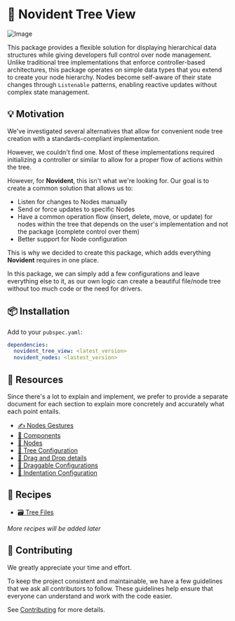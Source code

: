 # 🌳 Novident Tree View 

![Image](https://github.com/user-attachments/assets/f8900c61-438b-4742-b0aa-c383eb269b3e)

This package provides a flexible solution for displaying hierarchical data structures while giving developers full control over node management. Unlike traditional tree implementations that enforce controller-based architectures, this package operates on simple data types that you extend to create your node hierarchy. Nodes become self-aware of their state changes through `Listenable` patterns, enabling reactive updates without complex state management.

## 💡 Motivation 

We've investigated several alternatives that allow for convenient node tree creation with a standards-compliant implementation. 

However, we couldn't find one. Most of these implementations required initializing a controller or similar to allow for a proper flow of actions within the tree.

However, for **Novident**, this isn't what we're looking for. Our goal is to create a common solution that allows us to:

* Listen for changes to Nodes manually
* Send or force updates to specific Nodes
* Have a common operation flow (insert, delete, move, or update) for nodes within the tree that depends on the user's implementation and not the package (complete control over them)
* Better support for Node configuration

This is why we decided to create this package, which adds everything **Novident** requires in one place. 

In this package, we can simply add a few configurations and leave everything else to it, as our own logic can create a beautiful file/node tree without too much code or the need for drivers.

## 📦 Installation 

Add to your `pubspec.yaml`:

```yaml
dependencies:
  novident_tree_view: <latest_version>
  novident_nodes: <lastest_version>
```


## 🔎 Resources

Since there's a lot to explain and implement, we prefer to provide a separate document for each section to explain more concretely and accurately what each point entails.

* [✍️ Nodes Gestures](https://github.com/Novident/novident-tree-view/blob/master/doc/nodes_gestures.md)
* [📲 Components](https://github.com/Novident/novident-tree-view/blob/master/doc/components.md)
* [🌱 Nodes](https://github.com/Novident/novident-tree-view/blob/master/doc/nodes.md)
* [🌲 Tree Configuration](https://github.com/Novident/novident-tree-view/blob/master/doc/tree_configuration.md)
* [📜 Drag and Drop details](https://github.com/Novident/novident-tree-view/blob/master/doc/drag_and_drop_details.md)
* [🤏 Draggable Configurations](https://github.com/Novident/novident-tree-view/blob/master/doc/draggable_configurations.md)
* [📏 Indentation Configuration](https://github.com/Novident/novident-tree-view/blob/master/doc/indentation_configuration.md)

## 📝 Recipes

* [🗃️ Tree Files](https://github.com/Novident/novident-tree-view/blob/master/doc/recipes/tree_file/)

_More recipes will be added later_

## 🌳 Contributing

We greatly appreciate your time and effort.

To keep the project consistent and maintainable, we have a few guidelines that we ask all contributors to follow. These guidelines help ensure that everyone can understand and work with the code easier.

See [Contributing](https://github.com/Novident/novident-tree-view/blob/master/CONTRIBUTING.md) for more details.
